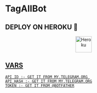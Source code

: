 # TagAllBot




## DEPLOY ON HEROKU 🚀

<p align="center"><a href="https://heroku.com/deploy?template=https://github.com/maqomedov/TagAllBot-2"><img align="center" alt="Heroku" width="52px" src="https://www.nicepng.com/png/full/223-2233246_heroku-logo-salesforce-heroku.png"></p>
 




## VARS

```
API_ID :- GET IT FROM MY.TELEGRAM.ORG 
API_HASH :- GET IT FROM MY.TELEGRAM.ORG
TOKEN :- GET IT FROM @BOTFATHER
```

